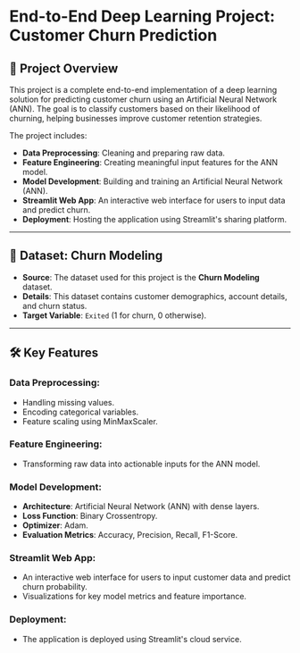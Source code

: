 # End-to-End Deep Learning Project: Customer Churn Prediction

## 🚀 Project Overview

This project is a complete end-to-end implementation of a deep learning solution for predicting customer churn using an Artificial Neural Network (ANN). The goal is to classify customers based on their likelihood of churning, helping businesses improve customer retention strategies.

The project includes:
- **Data Preprocessing**: Cleaning and preparing raw data.
- **Feature Engineering**: Creating meaningful input features for the ANN model.
- **Model Development**: Building and training an Artificial Neural Network (ANN).
- **Streamlit Web App**: An interactive web interface for users to input data and predict churn.
- **Deployment**: Hosting the application using Streamlit's sharing platform.

---

## 📂 Dataset: Churn Modeling

- **Source**: The dataset used for this project is the **Churn Modeling** dataset.
- **Details**: This dataset contains customer demographics, account details, and churn status.
- **Target Variable**: `Exited` (1 for churn, 0 otherwise).

---

## 🛠️ Key Features

### Data Preprocessing:
- Handling missing values.
- Encoding categorical variables.
- Feature scaling using MinMaxScaler.

### Feature Engineering:
- Transforming raw data into actionable inputs for the ANN model.

### Model Development:
- **Architecture**: Artificial Neural Network (ANN) with dense layers.
- **Loss Function**: Binary Crossentropy.
- **Optimizer**: Adam.
- **Evaluation Metrics**: Accuracy, Precision, Recall, F1-Score.

### Streamlit Web App:
- An interactive web interface for users to input customer data and predict churn probability.
- Visualizations for key model metrics and feature importance.

### Deployment:
- The application is deployed using Streamlit's cloud service.
